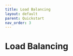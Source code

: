 ```yaml
---
title: Load Balancing
layout: default
parent: Quickstart
nav_order: 3
---
```



# Load Balancing



